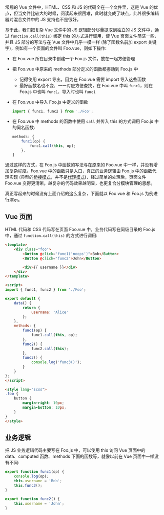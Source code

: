 常规的 Vue 文件中，HTML、CSS 和 JS 的代码全在一个文件里，这是 Vue 的优点，但当文件比较大的时候，阅读起来很困难，此时就变成了缺点，此外很多编辑器对混合文件中的 JS 支持也不是很好。

基于此，我们把复杂 Vue 文件中的 JS 逻辑部分尽量提取到独立的 JS 文件中，通过 `function.call(this)` 绑定 this 的方式进行调用，使 Vue 页面文件简洁一些，并且 JS 部分的写法与在 Vue 文件中几乎一模一样 (除了函数名前加 export 关键字)，例如有一个页面的文件叫 Foo.vue，则如下操作:

* 在 Foo.vue 所在目录中创建一个 Foo.js 文件，放在一起方便管理

* 把 Foo.vue 中原来的 methods 部分定义的函数都挪动到 Foo.js 中

  * 记得使用 export 导出，因为在 Foo.vue 需要 import 导入这些函数
  * 最好函数名也不变，一一对应方便查找，在 Foo.vue 中叫 `func1`，则在 Foo.js 中也叫 `func1`，导入时也叫 `func1`

* 在 Foo.vue 中导入 Foo.js 中定义的函数

  ```js
  import { func1, func2 } from './Foo';
  ```

* 在 Foo.vue 中 methods 的函数中使用 `call` 并传入 this 的方式调用 Foo.js 中的同名函数:

  ```js
  methods: {
      func1(op) {
          func1.call(this, op);
      },
  }
  ```

通过这样的方式，在 Foo.js 中函数的写法与在原来的 Foo.vue 中一样，并没有增加复杂程度。Foo.vue 中的函数只是入口，真正的业务逻辑由 Foo.js 中的函数代理实现 (典型的[桥接模式](https://zh.wikipedia.org/wiki/橋接模式)，并不是[代理模式](https://zh.wikipedia.org/wiki/代理模式))，经过简单的处理后，页面文件 Foo.vue 变得更清晰，越复杂的代码效果越明显，也更复合分模块管理的思想。

真正写起来的时候没有上面介绍的这么复杂，下面就以 Foo.vue 和 Foo.js 为例进行演示。

## Vue 页面

HTML 代码和 CSS 代码写在页面 Foo.vue 中，业务代码写在同级目录的 Foo.js 中，通过 `function.call(this)` 的方式进行调用:

```html
<template>
    <div class="foo">
        <Button @click="func1('noops')">Bob</Button>
        <Button @click="func2">John</Button>

        <div>{{ username }}</div>
    </div>
</template>

<script>
import { func1, func2 } from './Foo';

export default {
    data() {
        return {
            username: 'Alice'
        };
    },
    methods: {
        func1(op) {
            func1.call(this, op);
        },
        func2() {
            func2.call(this);
        },
        func3() {
            console.log('func3()');
        }
    }
};
</script>

<style lang="scss">
.foo {
    button {
        margin-right: 10px;
        margin-bottom: 10px;
    }
}
</style>
```

## 业务逻辑

把 JS 业务逻辑代码主要写在 Foo.js 中，可以使用 this 访问 Vue 页面中的 data、computed 函数、methods 下面的函数等，就像以前在 Vue 页面中一样没有不同:

```js
export function func1(op) {
    console.log(op);
    this.username = 'Bob';
    this.func3();
}

export function func2() {
    this.username = 'John';
}
```

